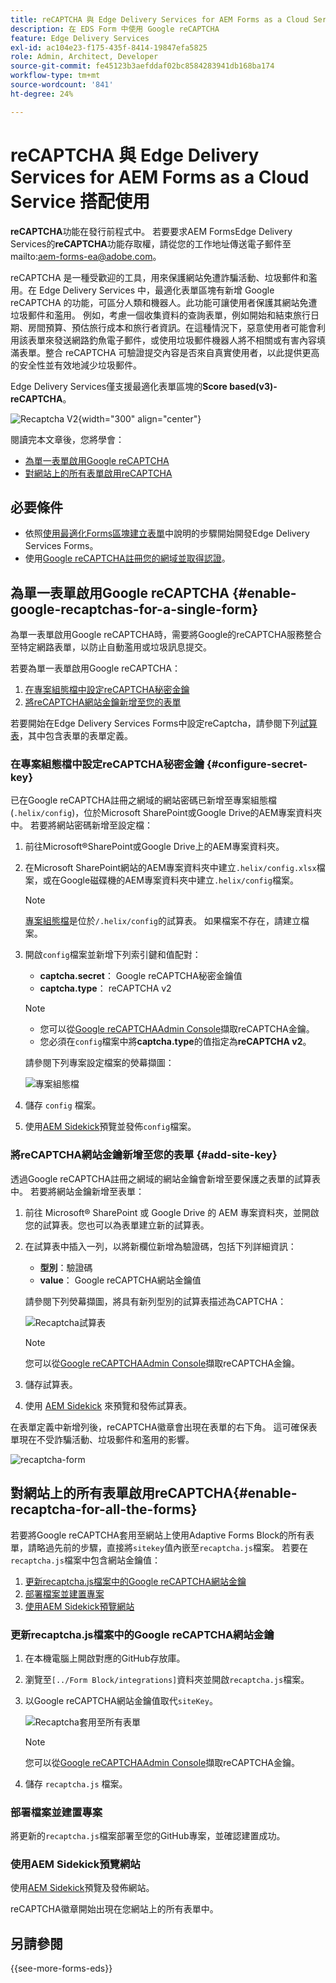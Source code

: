```yaml
---
title: reCAPTCHA 與 Edge Delivery Services for AEM Forms as a Cloud Service 搭配使用
description: 在 EDS Form 中使用 Google reCAPTCHA
feature: Edge Delivery Services
exl-id: ac104e23-f175-435f-8414-19847efa5825
role: Admin, Architect, Developer
source-git-commit: fe45123b3aefddaf02bc8584283941db168ba174
workflow-type: tm+mt
source-wordcount: '841'
ht-degree: 24%

---
```



# reCAPTCHA 與 Edge Delivery Services for AEM Forms as a Cloud Service 搭配使用

<span> **reCAPTCHA**&#x200B;功能在發行前程式中。 若要要求AEM FormsEdge Delivery Services的&#x200B;**reCAPTCHA**&#x200B;功能存取權，請從您的工作地址傳送電子郵件至mailto:aem-forms-ea@adobe.com。</span>

reCAPTCHA 是一種受歡迎的工具，用來保護網站免遭詐騙活動、垃圾郵件和濫用。在 Edge Delivery Services 中，最適化表單區塊有新增 Google reCAPTCHA 的功能，可區分人類和機器人。此功能可讓使用者保護其網站免遭垃圾郵件和濫用。
例如，考慮一個收集資料的查詢表單，例如開始和結束旅行日期、房間預算、預估旅行成本和旅行者資訊。在這種情況下，惡意使用者可能會利用該表單來發送網路釣魚電子郵件，或使用垃圾郵件機器人將不相關或有害內容填滿表單。整合 reCAPTCHA 可驗證提交內容是否來自真實使用者，以此提供更高的安全性並有效地減少垃圾郵件。

<!-- ![Recaptcha Image](/help/edge/docs/forms/assets/recaptcha-image.png){width="300" align="center"} -->

Edge Delivery Services僅支援最適化表單區塊的&#x200B;**Score based(v3)-reCAPTCHA**。

![Recaptcha V2](/help/forms/assets/recaptcha-v2-invisible.png){width="300" align="center"}


閱讀完本文章後，您將學會：
* [為單一表單啟用Google reCAPTCHA](#enable-google-recaptchas-for-a-single-form)
* [對網站上的所有表單啟用reCAPTCHA](#enable-recaptcha-for-all-the-forms)

## 必要條件

* 依照[使用最適化Forms區塊建立表單](/help/edge/docs/forms/create-forms.md)中說明的步驟開始開發Edge Delivery Services Forms。
* 使用[Google reCAPTCHA註冊您的網域並取得認證](https://www.google.com/recaptcha/admin/create)。

## 為單一表單啟用Google reCAPTCHA {#enable-google-recaptchas-for-a-single-form}

為單一表單啟用Google reCAPTCHA時，需要將Google的reCAPTCHA服務整合至特定網路表單，以防止自動濫用或垃圾訊息提交。

若要為單一表單啟用Google reCAPTCHA：
1. [在專案組態檔中設定reCAPTCHA秘密金鑰](#configure-secret-key)
1. [將reCAPTCHA網站金鑰新增至您的表單](#add-site-key)

若要開始在Edge Delivery Services Forms中設定reCaptcha，請參閱下列[試算表](/help/edge/docs/forms/assets/recaptcha.xlsx)，其中包含表單的表單定義。

### 在專案組態檔中設定reCAPTCHA秘密金鑰 {#configure-secret-key}

已在Google reCAPTCHA註冊之網域的網站密碼已新增至專案組態檔(`.helix/config`)，位於Microsoft SharePoint或Google Drive的AEM專案資料夾中。 若要將網站密碼新增至設定檔：

1. 前往Microsoft®SharePoint或Google Drive上的AEM專案資料夾。
1. 在Microsoft SharePoint網站的AEM專案資料夾中建立`.helix/config.xlsx`檔案，或在Google磁碟機的AEM專案資料夾中建立`.helix/config`檔案。

   >[!NOTE]
   >
   > [專案組態檔](https://www.aem.live/docs/configuration)是位於`/.helix/config`的試算表。 如果檔案不存在，請建立檔案。

1. 開啟`config`檔案並新增下列索引鍵和值配對：

   * **captcha.secret**： Google reCAPTCHA秘密金鑰值
   * **captcha.type**： reCAPTCHA v2

   >[!NOTE]
   >
   >  * 您可以從[Google reCAPTCHAAdmin Console](https://www.google.com/recaptcha/admin)擷取reCAPTCHA金鑰。
   >  * 您必須在`config`檔案中將&#x200B;**captcha.type**&#x200B;的值指定為&#x200B;**reCAPTCHA v2**。

   請參閱下列專案設定檔案的熒幕擷圖：

   ![專案組態檔](/help/forms/assets/recaptcha-config-file.png)

1. 儲存 `config` 檔案。

1. 使用[AEM Sidekick](https://www.aem.live/developer/tutorial#preview-and-publish-your-content)預覽並發佈`config`檔案。

### 將reCAPTCHA網站金鑰新增至您的表單 {#add-site-key}

透過Google reCAPTCHA註冊之網域的網站金鑰會新增至要保護之表單的試算表中。 若要將網站金鑰新增至表單：

1. 前往 Microsoft® SharePoint 或 Google Drive 的 AEM 專案資料夾，並開啟您的試算表。您也可以為表單建立新的試算表。
1. 在試算表中插入一列，以將新欄位新增為驗證碼，包括下列詳細資訊：
   * **型別**：驗證碼
   * **value**： Google reCAPTCHA網站金鑰值

   請參閱下列熒幕擷圖，將具有新列型別的試算表描述為CAPTCHA：

   ![Recaptcha試算表](/help/edge/docs/forms/assets/recaptcha-spreadsheet.png)

   >[!NOTE]
   >
   >  您可以從[Google reCAPTCHAAdmin Console](https://www.google.com/recaptcha/admin)擷取reCAPTCHA金鑰。

1. 儲存試算表。
1. 使用 [AEM Sidekick](https://www.aem.live/developer/tutorial#preview-and-publish-your-content) 來預覽和發佈試算表。

在表單定義中新增列後，reCAPTCHA徽章會出現在表單的右下角。 這可確保表單現在不受詐騙活動、垃圾郵件和濫用的影響。

![recaptcha-form](/help/edge/docs/forms/assets/recaptcha-form.png)

## 對網站上的所有表單啟用reCAPTCHA{#enable-recaptcha-for-all-the-forms}

若要將Google reCAPTCHA套用至網站上使用Adaptive Forms Block的所有表單，請略過先前的步驟，直接將`sitekey`值內嵌至`recaptcha.js`檔案。 若要在`recaptcha.js`檔案中包含網站金鑰值：

1. [更新recaptcha.js檔案中的Google reCAPTCHA網站金鑰](#1-update-google-recaptcha-site-key-in-recaptchajs-file)
1. [部署檔案並建置專案](#2-deploy-the-file-and-build-the-project)
1. [使用AEM Sidekick預覽網站](#3-preview-the-site-using-the-aem-sidekick)

### 更新recaptcha.js檔案中的Google reCAPTCHA網站金鑰

1. 在本機電腦上開啟對應的GitHub存放庫。
1. 瀏覽至`[../Form Block/integrations]`資料夾並開啟`recaptcha.js`檔案。
1. 以Google reCAPTCHA網站金鑰值取代`siteKey`。

   ![Recaptcha套用至所有表單](/help/forms/assets/recaptcha-apply-to-all-forms.png)

   >[!NOTE]
   >
   >  您可以從[Google reCAPTCHAAdmin Console](https://www.google.com/recaptcha/admin)擷取reCAPTCHA金鑰。

1. 儲存 `recaptcha.js` 檔案。

### 部署檔案並建置專案

將更新的`recaptcha.js`檔案部署至您的GitHub專案，並確認建置成功。

### 使用AEM Sidekick預覽網站

使用[AEM Sidekick](https://www.aem.live/developer/tutorial#preview-and-publish-your-content)預覽及發佈網站。

reCAPTCHA徽章開始出現在您網站上的所有表單中。

## 另請參閱

{{see-more-forms-eds}}

